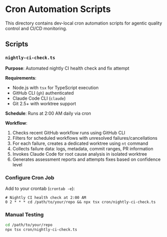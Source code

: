 # Cron Automation Scripts

This directory contains dev-local cron automation scripts for agentic quality control and CI/CD monitoring.

## Scripts

### `nightly-ci-check.ts`

**Purpose**: Automated nightly CI health check and fix attempt

**Requirements**: 
- Node.js with `tsx` for TypeScript execution
- GitHub CLI (`gh`) authenticated
- Claude Code CLI (`claude`) 
- Git 2.5+ with worktree support

**Schedule**: Runs at 2:00 AM daily via cron

**Workflow**:
1. Checks recent GitHub workflow runs using GitHub CLI
2. Filters for scheduled workflows with unresolved failures/cancellations
3. For each failure, creates a dedicated worktree using `nt` command
4. Collects failure data: logs, metadata, commit ranges, PR information
5. Invokes Claude Code for root cause analysis in isolated worktree
6. Generates assessment reports and attempts fixes based on confidence level

### Configure Cron Job

Add to your crontab (`crontab -e`):

```cron
# Nightly CI health check at 2:00 AM
0 2 * * * cd /path/to/your/repo && npx tsx cron/nightly-ci-check.ts
```

### Manual Testing

```bash
cd /path/to/your/repo
npx tsx cron/nightly-ci-check.ts
```